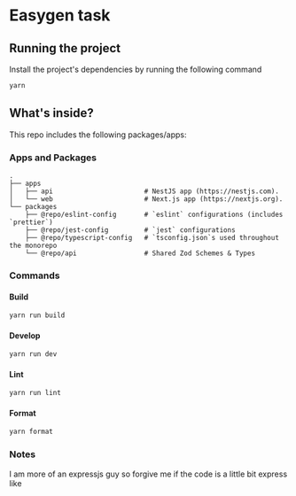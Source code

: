 # Easygen task

## Running the project

Install the project's dependencies by running the following command
```bash
yarn
```

## What's inside?

This repo includes the following packages/apps:

### Apps and Packages

    .
    ├── apps
    │   ├── api                       # NestJS app (https://nestjs.com).
    │   └── web                       # Next.js app (https://nextjs.org).
    └── packages
        ├── @repo/eslint-config       # `eslint` configurations (includes `prettier`)
        ├── @repo/jest-config         # `jest` configurations
        ├── @repo/typescript-config   # `tsconfig.json`s used throughout the monorepo
        └── @repo/api                 # Shared Zod Schemes & Types

### Commands

#### Build

```bash
yarn run build
```

#### Develop

```bash
yarn run dev
```

#### Lint

```bash
yarn run lint
```

#### Format

```bash
yarn format
```

### Notes
I am more of an expressjs guy so forgive me if the code is a little bit express like 